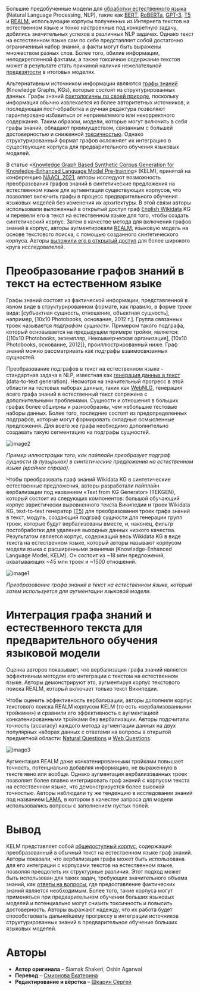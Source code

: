 Большие предобученные модели для [обработки естественного языка](https://en.wikipedia.org/wiki/Natural_language_processing) (Natural Language Processing, NLP), такие как  [BERT](https://ai.googleblog.com/2018/11/open-sourcing-bert-state-of-art-pre.html), [RoBERTa](https://arxiv.org/abs/1907.11692), [GPT-3](https://arxiv.org/abs/2005.14165), [T5](https://ai.googleblog.com/2020/02/exploring-transfer-learning-with-t5.html) и [REALM](https://ai.googleblog.com/2020/08/realm-integrating-retrieval-into.html), использующие корпусы полученных из Интернета текстов на естественном языке и тонко настроенные под конкретную задачу, добились значительных успехов в различных NLP задачах. Однако текст на естественном языке сам по себе представляет собой достаточно ограниченный набор знаний, а факты могут быть выражены множеством разных слов. Более того, обилие информации, неподкрепленной фактами, а также токсичное содержание текстов может в результате стать причиной наличия нежелательной [предвзятости](https://www.aclweb.org/anthology/2020.findings-emnlp.301/) в итоговых моделях.

Альтернативным источником информации являются [графы знаний](https://blog.google/products/search/introducing-knowledge-graph-things-not/) (Knowledge Graphs, KGs), которые состоят из структурированных данных. Графы знаний [фактологичны по своей природе](https://support.google.com/knowledgepanel/answer/9787176?hl=en), поскольку информация обычно извлекается из более авторитетных источников, и последующая пост-обработка и ручная редактура позволяют гарантировано избавиться от неприемлемого или некорректного содержания. Таким образом, модели, которые могут включить в себя графы знаний, обладают преимуществом, связанным с большей достоверностью и сниженной [токсичностью](https://www.aclweb.org/anthology/2020.findings-emnlp.301/). Однако структурированный формат графов осложняет их интеграцию в существующие корпуса для предварительного обучения языковых моделей.

В статье «[Knowledge Graph Based Synthetic Corpus Generation for Knowledge-Enhanced Language Model Pre-training](https://arxiv.org/abs/2010.12688)» (KELM), принятой на конференцию [NAACL 2021](https://2021.naacl.org/), авторы исследуют возможность преобразования графов знаний в синтетические предложения на естественном языке для аугментации существующих корпусов, что позволяет включить графы в процесс предварительного обучения языковых моделей без изменения их архитектуры. В этой связи авторы использовали выложенный в открытый доступ граф [English Wikidata](https://www.wikidata.org/wiki/Wikidata:Main_Page) KG и перевели его в текст на естественном языке для того, чтобы создать синтетический корпус. Затем в качестве метода для включения графов знаний в корпус, авторы аугментировали [REALM](https://ai.googleblog.com/2020/08/realm-integrating-retrieval-into.html), языковую модель на основе текстового поиска, с помощью созданного синтетического корпуса. Авторы [выложили его в открытый доступ](https://github.com/google-research-datasets/KELM-corpus) для более широкого круга исследователей.

# Преобразование графов знаний в текст на естественном языке

Графы знаний состоят из фактической информации, представленной в явном виде в структурированном формате, как правило, в форме *троек* вида: [субъектная сущность, отношение, объектная сущность],
например, [10x10 Photobooks, основание, 2012 г.]. Группа связанных троек называется *подграфом сущности*. Примером такого подграфа, который основывается на предыдущем примере тройки, является: {[10x10 Photobooks, экземпляр, Некоммерческая организация], [10x10 Photobooks, основание, 2012]}, проиллюстрированный ниже. Граф знаний можно рассматривать как подграфы взаимосвязанных сущностей.

Преобразование подграфов в текст на естественном языке - стандартная задача в NLP, известная как [генерация данных в текст](http://nlpprogress.com/english/data_to_text_generation.html) (data-to-text generation). Несмотря на значительный прогресс в этой области на тестовых наборах данных, таких как [WebNLG](https://www.aclweb.org/anthology/2020.webnlg-1.7/), генерация всего графа знаний в естественный текст сопряжена с дополнительными проблемами. Сущности и отношения в больших графах более обширны и разнообразны, чем небольшие тестовые наборы данных. Более того, последние состоят из предопределенных подграфов, которые могут формировать складные осмысленные предложения. Для всего же графа необходимо дополнительно создавать такую сегментацию на подграфы сущностей.

![image2](https://habrastorage.org/webt/ca/bc/nm/cabcnmlerbx02bpeagbru59wili.png)

*Пример иллюстрации того, как пайплайн преобразует подграф сущности (в пузырьках) в синтетические предложения на естественном языке (крайнее справа).*

Чтобы преобразовать граф знаний Wikidata KG в синтетические естественные предложения, авторы разработали пайплайн вербализации под названием «Text from KG Generator» (TEKGEN), который состоит из следующих компонентов: большой обучающий корпус эвристически выровненного текста Википедии и троек Wikidata KG, text-to-text генератор ([T5](https://ai.googleblog.com/2020/02/exploring-transfer-learning-with-t5.html)) для преобразования троек графа знаний в текст, модуль, создающий подграф сущности для генерации групп троек, которые будут вербализованы вместе, и, наконец, фильтр постобработки для удаления выходных данных низкого качества. Результатом является корпус, содержащий весь Wikidata KG в виде текста на естественном языке, который авторы называют корпусом модели языка с расширенными знаниями (Knowledge-Enhanced Language Model, KELM). Он состоит из ~18 млн предложений, охватывающих ~45 млн троек и ~1500 отношений.

![image1](https://habrastorage.org/webt/du/eg/az/duegazunmznsvquvxam4thwhefe.gif)

*Преобразование графа знаний в текст на естественном языке, который затем используется для аугментации языковой модели.*

# Интеграция графа знаний и естественного текста для предварительного обучения языковой модели

Оценка авторов показывает, что вербализация графа знаний является эффективным методом его интеграции с текстом на естественном языке. Авторы демонстрируют это, аугментируя корпус текстового поиска REALM, который включает только текст Википедии.

Чтобы оценить эффективность вербализации, авторы дополнили корпус текстового поиска REALM корпусом KELM (то есть «вербализованными тройками») и сравнили его эффективность с аугментацией конкатенированными тройками без вербализации. Авторы подсчитали точность (accuracy) каждого метода аугментации данных на двух популярных наборах данных с ответами на вопросы в открытой предметной области: [Natural Questions](https://ai.google.com/research/NaturalQuestions/) и [Web Questions](https://worksheets.codalab.org/worksheets/0xba659fe363cb46e7a505c5b6a774dc8a).

![image3](https://habrastorage.org/webt/9f/zn/ag/9fznagnkvxpwp2me-uwjdee4ikq.png)

Аугментация REALM даже конкатенированными тройками повышает точность, потенциально добавляя информацию, не выраженную в тексте явно или вообще. Однако аугментация вербализованных троек позволяет более плавно интегрировать граф знаний с корпусом текста на естественном языке, что демонстрируется более высокой точностью. Авторы наблюдали ту же тенденцию в исследовании знаний под названием [LAMA](https://www.aclweb.org/anthology/D19-1250/), в котором в качестве запроса для модели использовались вопросы с заполнением пустых полей.

# Вывод

KELM представляет собой [общедоступный корпус](https://github.com/google-research-datasets/KELM-corpus), содержащий преобразованный в обычный текст на естественном языке граф знаний. Авторы показали, что вербализация графа может быть использована для его интеграции с корпусами текстов на естественном языке, позволяя преодолеть их структурные различия. Этот подход может быть использован для таких задач, требующих значительного объема знаний, как [ответы на вопросы](https://en.wikipedia.org/wiki/Question_answering#:~:text=Question%20answering%20(QA)%20is%20a,humans%20in%20a%20natural%20language.), где предоставление фактических знаний является необходимым. Более того, такие корпуса могут применяться при предварительном обучении больших языковых моделей и потенциально могут снизить токсичность и повысить достоверность. Авторы выражают надежду, что их работа будет способствовать дальнейшему прогрессу в интеграции источников структурированных знаний в предварительное обучение больших языковых моделей.

# Авторы

* **Автор оригинала** – Siamak Shakeri, Oshin Agarwal
* **Перевод** – [Смирнова Екатерина](https://habr.com/ru/users/smekur/)
* **Редактирование и вёрстка** – [Шкарин Сергей](https://habr.com/ru/users/kouki_rus/)